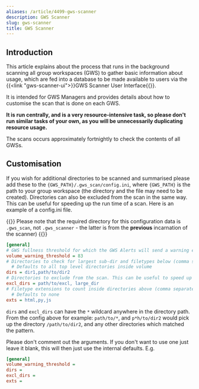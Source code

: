```yaml
---
aliases: /article/4499-gws-scanner
description: GWS Scanner
slug: gws-scanner
title: GWS Scanner
---
```


## Introduction

This article explains about the process that runs in the background scanning all group workspaces (GWS) to gather basic information about usage, which are fed into a database to be made available to users via the {{<link "gws-scanner-ui">}}GWS Scanner User Interface{{</link>}}.

It is intended for GWS Managers and provides details about how to customise the scan that is done on each GWS.

**It is run centrally, and is a very resource-intensive task, so please don't run similar tasks of your own, as you will be unnecessarily duplicating resource usage.**

The scans occurs approximately fortnightly to check the contents of all GWSs. 

## Customisation

If you wish for additional directories to be scanned and summarised please add
these to the `{GWS_PATH}/.gws_scan/config.ini`, where `{GWS_PATH}` is the path to
your group workspace (the directory and the file may need to be created).
Directories can also be excluded from the scan in the same way. This can be
useful for speeding up the run time of a scan. Here is an example of a
config.ini file.

{{<alert alert-type="info">}}
Please note that the required directory for this configuration data is `.gws_scan`, not `.gws_scanner` - the
latter is from the **previous** incarnation of the scanner)
{{</alert>}}

```ini
[general]
# GWS fullness threshold for which the GWS Alerts will send a warning email (default 90, in %)
volume_warning_threshold = 83
# Directories to check for largest sub-dir and filetypes below (comma separated list), these paths must be relative to the group workspace path i.e. path/to/dir, not /group/workspace/path/to/dir
  # Defaults to all top level directories inside volume
dirs = dir1,path/to/dir2
# Directories to exclude from the scan. This can be useful to speed up the scan if there are know directories with a large number of files, for which the scan information is not very useful
excl_dirs = path/to/excl, large_dir
# Filetype extensions to count inside directories above (comma separated list)
  # Defaults to none
exts = html,py,js
```

`dirs` and `excl_dirs` can have the `*` wildcard anywhere in the directory path.
From the config above for example: `path/to/*`, and `p*h/to/dir2` would pick up
the directory `/path/to/dir2`, and any other directories which matched the
pattern.  
  
Please don't comment out the arguments. If you don't want to use one just leave
it blank, this will then just use the internal defaults. E.g.

```ini
[general]
volume_warning_threshold =
dirs = 
excl_dirs =
exts =
```
